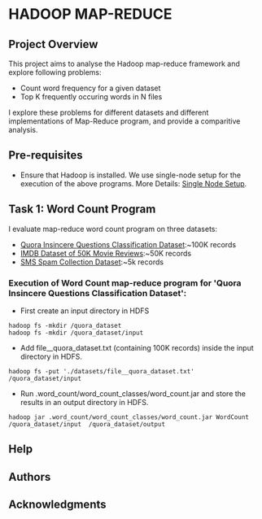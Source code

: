 # HADOOP MAP-REDUCE
## Project Overview
This project aims to analyse the Hadoop map-reduce framework and explore following problems:
* Count word frequency for a given dataset
* Top K frequently occuring words in N files

I explore these problems for different datasets and different implementations of Map-Reduce program, and provide a comparitive analysis.
## Pre-requisites
* Ensure that Hadoop is installed. We use single-node setup for the execution of the above programs. More Details: [Single Node Setup](https://github.com/matiassingers/awesome-readme).

## Task 1: Word Count Program
I evaluate map-reduce word count program on three datasets:
* [Quora Insincere Questions Classification Dataset](https://drive.google.com/file/d/1fcip8PgsrX7m4AFgvUPLaac5pZ79mpwX/view):~100K records
* [IMDB Dataset of 50K Movie Reviews](https://www.kaggle.com/lakshmi25npathi/imdb-dataset-of-50k-movie-reviews):~50K records
* [SMS Spam Collection Dataset](https://www.kaggle.com/uciml/sms-spam-collection-dataset):~5k records

### Execution of Word Count map-reduce program for 'Quora Insincere Questions Classification Dataset':
* First create an input directory in HDFS
```
hadoop fs -mkdir /quora_dataset
hadoop fs -mkdir /quora_dataset/input
```
* Add file__quora_dataset.txt (containing 100K records) inside the input directory in HDFS.
````
hadoop fs -put './datasets/file__quora_dataset.txt' /quora_dataset/input
````
* Run .word_count/word_count_classes/word_count.jar and store the results in an output directory in HDFS.
````
hadoop jar .word_count/word_count_classes/word_count.jar WordCount  /quora_dataset/input  /quora_dataset/output
````

## Help



## Authors



## Acknowledgments
